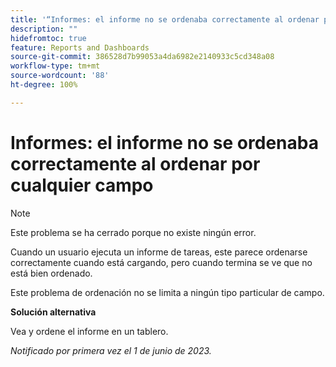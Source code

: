 ```yaml
---
title: '“Informes: el informe no se ordenaba correctamente al ordenar por cualquier campo”'
description: ""
hidefromtoc: true
feature: Reports and Dashboards
source-git-commit: 386528d7b99053a4da6982e2140933c5cd348a08
workflow-type: tm+mt
source-wordcount: '88'
ht-degree: 100%

---
```



# Informes: el informe no se ordenaba correctamente al ordenar por cualquier campo

>[!NOTE]
>
>Este problema se ha cerrado porque no existe ningún error.

Cuando un usuario ejecuta un informe de tareas, este parece ordenarse correctamente cuando está cargando, pero cuando termina se ve que no está bien ordenado.

Este problema de ordenación no se limita a ningún tipo particular de campo.

**Solución alternativa**

Vea y ordene el informe en un tablero.

_Notificado por primera vez el 1 de junio de 2023._
